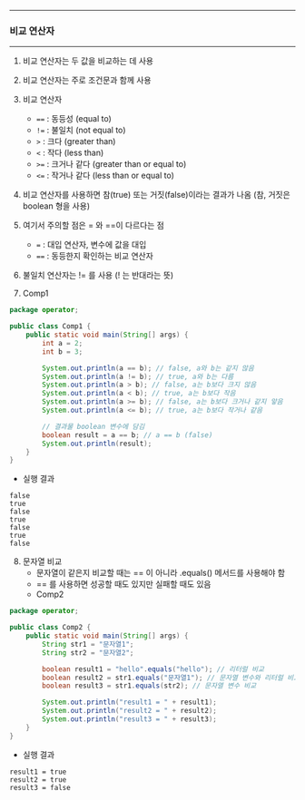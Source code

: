 -----
### 비교 연산자
-----
1. 비교 연산자는 두 값을 비교하는 데 사용
2. 비교 연산자는 주로 조건문과 함께 사용
3. 비교 연산자
   - ```==``` : 동등성 (equal to)
   - ```!=``` : 불일치 (not equal to)
   - ```>``` : 크다 (greater than)
   - ```<``` : 작다 (less than)
   - ```>=``` : 크거나 같다 (greater than or equal to)
   - ```<=``` : 작거나 같다 (less than or equal to)

4. 비교 연산자를 사용하면 참(true) 또는 거짓(false)이라는 결과가 나옴 (참, 거짓은 boolean 형을 사용)
5. 여기서 주의할 점은 = 와 ==이 다르다는 점
   - ```=``` : 대입 연산자, 변수에 값을 대입
   - ```==``` : 동등한지 확인하는 비교 연산자

6. 불일치 연산자는 != 를 사용 (! 는 반대라는 뜻)
7. Comp1
```java
package operator;

public class Comp1 {
    public static void main(String[] args) {
        int a = 2;
        int b = 3;

        System.out.println(a == b); // false, a와 b는 같지 않음
        System.out.println(a != b); // true, a와 b는 다름
        System.out.println(a > b); // false, a는 b보다 크지 않음
        System.out.println(a < b); // true, a는 b보다 작음
        System.out.println(a >= b); // false, a는 b보다 크거나 같지 앟음
        System.out.println(a <= b); // true, a는 b보다 작거나 같음

        // 결과물 boolean 변수에 담김
        boolean result = a == b; // a == b (false)
        System.out.println(result);
    }
}
```
  - 실행 결과
```
false
true
false
true
false
true
false
```

8. 문자열 비교
   - 문자열이 같은지 비교할 때는 == 이 아니라 .equals() 메서드를 사용해야 함
   - == 를 사용하면 성공할 때도 있지만 실패할 때도 있음
   - Comp2
```java
package operator;

public class Comp2 {
    public static void main(String[] args) {
        String str1 = "문자열1";
        String str2 = "문자열2";

        boolean result1 = "hello".equals("hello"); // 리터럴 비교
        boolean result2 = str1.equals("문자열1"); // 문자열 변수와 리터럴 비교
        boolean result3 = str1.equals(str2); // 문자열 변수 비교

        System.out.println("result1 = " + result1);
        System.out.println("result2 = " + result2);
        System.out.println("result3 = " + result3);
    }
}
```
  - 실행 결과
```
result1 = true
result2 = true
result3 = false
```
